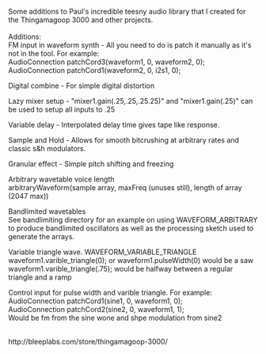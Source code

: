 Some additions to Paul's incredible teesny audio library that I created for the Thingamagoop 3000 and other projects. <br>
 <br>
Additions:<br>
FM input in waveform synth - All you need to do is patch it manually as it's not in the tool. For example:<br>
AudioConnection          patchCord3(waveform1, 0, waveform2, 0);<br>
AudioConnection          patchCord1(waveform2, 0, i2s1, 0);<br>

Digital combine - For simple digital distortion<br>

Lazy mixer setup -  "mixer1.gain(.25,.25,.25.25)" and "mixer1.gain(.25)" can be used to setup all inputs to .25

Variable delay - Interpolated delay time gives tape like response. <br>

Sample and Hold - Allows for smooth bitcrushing at arbitrary rates and classic s&h modulators.<br>

Granular effect - Simple pitch shifting and freezing<br>

Arbitrary wavetable voice length<br>
arbitraryWaveform(sample array, maxFreq (unuses still), length of array (2047 max)) <br>

Bandlimited wavetables<br>
See bandlimiting directory for an example on using WAVEFORM_ARBITRARY to produce bandlimited oscillators as well as the processing sketch used to generate the arrays.<br>

Variable triangle wave. WAVEFORM_VARIABLE_TRIANGLE <br>
waveform1.varible_triangle(0); or waveform1.pulseWidth(0) would be a saw<br>
waveform1.varible_triangle(.75); would be halfway between a regular triangle and a ramp<br>

Control input for pulse width and varible triangle. For example:<br>
AudioConnection          patchCord1(sine1, 0, waveform1, 0);<br>
AudioConnection          patchCord2(sine2, 0, waveform1, 1);<br>
Would be fm from the sine wone and shpe modulation from sine2<br>


<br>
http://bleeplabs.com/store/thingamagoop-3000/
<br><br>




